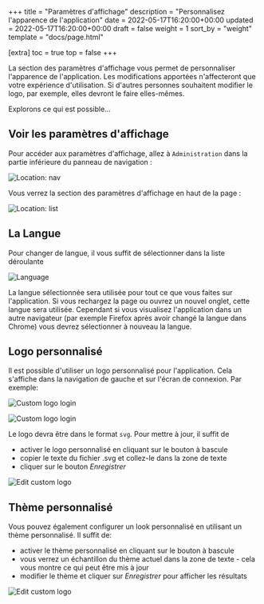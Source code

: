+++
title = "Paramètres d'affichage"
description = "Personnalisez l'apparence de l'application"
date = 2022-05-17T16:20:00+00:00
updated = 2022-05-17T16:20:00+00:00
draft = false
weight = 1
sort_by = "weight"
template = "docs/page.html"

[extra]
toc = true
top = false
+++

La section des paramètres d'affichage vous permet de personnaliser l'apparence de l'application. Les modifications apportées n'affecteront que votre expérience d'utilisation. Si d'autres personnes souhaitent modifier le logo, par exemple, elles devront le faire elles-mêmes.

Explorons ce qui est possible...

## Voir les paramètres d'affichage

Pour accéder aux paramètres d'affichage, allez à `Administration` dans la partie inférieure du panneau de navigation : 

![Location: nav](/docs/administration/images/admin_nav_fr.png)

Vous verrez la section des paramètres d'affichage en haut de la page : 

![Location: list](/docs/administration/images/display_settings_fr.png)


## La Langue

Pour changer de langue, il vous suffit de sélectionner dans la liste déroulante

![Language](/docs/administration/images/change_language_fr.png)

La langue sélectionnée sera utilisée pour tout ce que vous faites sur l'application. Si vous rechargez la page ou ouvrez un nouvel onglet, cette langue sera utilisée. Cependant si vous visualisez l'application dans un autre navigateur (par exemple Firefox après avoir changé la langue dans Chrome) vous devrez sélectionner à nouveau la langue.

## Logo personnalisé

Il est possible d'utiliser un logo personnalisé pour l'application. Cela s'affiche dans la navigation de gauche et sur l'écran de connexion. Par exemple:

![Custom logo login](/docs/administration/images/custom_logo_login.png)

![Custom logo login](/docs/administration/images/custom_logo_nav.png)

Le logo devra être dans le format `svg`. Pour mettre à jour, il suffit de

* activer le logo personnalisé en cliquant sur le bouton à bascule
* copier le texte du fichier .svg et collez-le dans la zone de texte
* cliquer sur le bouton _Enregistrer_

![Edit custom logo](/docs/administration/images/edit_logo.png)

## Thème personnalisé

Vous pouvez également configurer un look personnalisé en utilisant un thème personnalisé. Il suffit de:

* activer le thème personnalisé en cliquant sur le bouton à bascule
* vous verrez un échantillon du thème actuel dans la zone de texte - cela vous montre ce qui peut être mis à jour
* modifier le thème et cliquer sur  _Enregistrer_ pour afficher les résultats

![Edit custom logo](/docs/administration/images/edit_theme.png)

